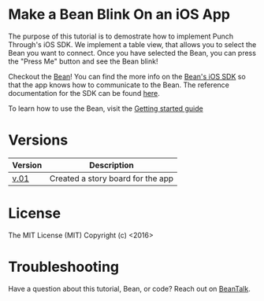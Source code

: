 # Make a Bean Blink On an iOS App

The purpose of this tutorial is to demostrate how to implement Punch Through's iOS SDK.  We implement a table view, that allows you to select the Bean you want to connect.  Once you have selected the Bean, you can press the "Press Me" button and see the Bean blink!

Checkout the [Bean](https://punchthrough.com/bean-from-wireframe)! You can find the more info on the [Bean's iOS SDK](https://github.com/PunchThrough/Bean-iOS-OSX-SDK) so that the app knows how to communicate to the Bean. The reference documentation for the SDK can be found [here](https://punchthrough.com/files/bean/sdk-docs/index.html).

To learn how to use the Bean, visit the [Getting started guide](https://www.punchthrough.com/bean/guides/getting-started/intro/)


# Versions
|  Version | Description |
|---|---|
|[v.01](https://github.com/PunchThrough/BeanBlinkOnButtonPress/releases/tag/v.01)| Created a story board for the app|


# License

The MIT License (MIT)
Copyright (c) <2016> <Punch Through Design>


# Troubleshooting
Have a question about this tutorial, Bean, or code?  Reach out on [BeanTalk](beantalk.punchthrough.com).
   